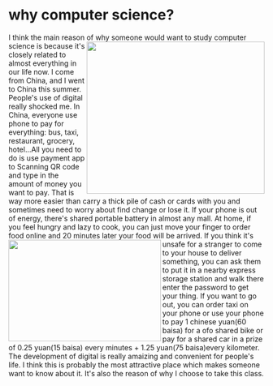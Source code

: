 # why computer science?

I think the main reason of why someone would want to study computer science <img align="right" src="http://p2.ifengimg.com/a/2016_32/5155f33653cf5d4_size57_w613_h428.jpg" width="350" height="300">is because it's closely related to almost everything in our life now.
I come from China, and I went to China this summer. People's use of digital really shocked me. In China, everyone use phone to pay for everything: bus, taxi, restaurant, grocery, hotel...All you need to do is use payment app to Scanning QR code and type in the amount of money you want to pay. That is way more easier than carry a thick pile of cash or cards with you and sometimes need to worry about find change or lose it. If your phone is out of energy, there's shared portable battery in almost any mall. At home, if you feel hungry and lazy to cook, you can just move your finger to order food online and 20 minutes later your food will be arrived. 
<img align="left" src="https://ss1.bdstatic.com/70cFuXSh_Q1YnxGkpoWK1HF6hhy/it/u=1283676218,3026157253&fm=26&gp=0.jpg" width="300" height="200">
If you think it's unsafe for a stranger to come to your house to deliver something, you can ask them to put it in a nearby express storage station and walk there enter the password to get your thing. If you want to go out, you can order taxi on your phone or use your phone to pay 1 chinese yuan(60 baisa) for a ofo shared bike or pay for a shared car in a prize of 0.25 yuan(15 baisa) every minutes + 1.25 yuan(75 baisa)every kilometer. 
The development of digital is really amaizing and convenient for people's life. I think this is probably the most attractive place which makes someone want to know about it. It's also the reason of why I choose to take this class.
